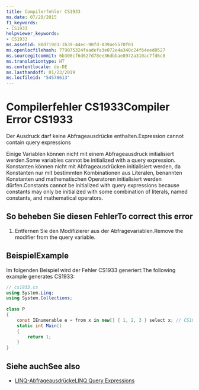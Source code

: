 ```yaml
---
title: Compilerfehler CS1933
ms.date: 07/20/2015
f1_keywords:
- CS1933
helpviewer_keywords:
- CS1933
ms.assetid: 80d719d3-1b39-44ec-90fd-039ae5570f01
ms.openlocfilehash: 779075324faadefa3e072e4a340c24f64eed0527
ms.sourcegitcommit: 6b308cf6d627d78ee36dbbae8972a310ac7fd6c8
ms.translationtype: HT
ms.contentlocale: de-DE
ms.lasthandoff: 01/23/2019
ms.locfileid: "54578613"
---
```

# <a name="compiler-error-cs1933"></a><span data-ttu-id="4f996-102">Compilerfehler CS1933</span><span class="sxs-lookup"><span data-stu-id="4f996-102">Compiler Error CS1933</span></span>

<span data-ttu-id="4f996-103">Der Ausdruck darf keine Abfrageausdrücke enthalten.</span><span class="sxs-lookup"><span data-stu-id="4f996-103">Expression cannot contain query expressions</span></span>  
  
 <span data-ttu-id="4f996-104">Einige Variablen können nicht mit einem Abfrageausdruck initialisiert werden.</span><span class="sxs-lookup"><span data-stu-id="4f996-104">Some variables cannot be initialized with a query expression.</span></span> <span data-ttu-id="4f996-105">Konstanten können nicht mit Abfrageausdrücken initialisiert werden, da Konstanten nur mit bestimmten Kombinationen aus Literalen, benannten Konstanten und mathematischen Operatoren initialisiert werden dürfen.</span><span class="sxs-lookup"><span data-stu-id="4f996-105">Constants cannot be initialized with query expressions because constants may only be initialized with some combination of literals, named constants, and mathematical operators.</span></span>  
  
## <a name="to-correct-this-error"></a><span data-ttu-id="4f996-106">So beheben Sie diesen Fehler</span><span class="sxs-lookup"><span data-stu-id="4f996-106">To correct this error</span></span>  
  
1. <span data-ttu-id="4f996-107">Entfernen Sie den Modifizierer aus der Abfragevariablen.</span><span class="sxs-lookup"><span data-stu-id="4f996-107">Remove the modifier from the query variable.</span></span>  
  
## <a name="example"></a><span data-ttu-id="4f996-108">Beispiel</span><span class="sxs-lookup"><span data-stu-id="4f996-108">Example</span></span>

 <span data-ttu-id="4f996-109">Im folgenden Beispiel wird der Fehler CS1933 generiert:</span><span class="sxs-lookup"><span data-stu-id="4f996-109">The following example generates CS1933:</span></span>  

```csharp
// cs1933.cs  
using System.Linq;  
using System.Collections;  
  
class P  
{  
    const IEnumerable e = from x in new[] { 1, 2, 3 } select x; // CS1933  
    static int Main()  
    {  
        return 1;  
    }  
}  
```

## <a name="see-also"></a><span data-ttu-id="4f996-110">Siehe auch</span><span class="sxs-lookup"><span data-stu-id="4f996-110">See also</span></span>

- [<span data-ttu-id="4f996-111">LINQ-Abfrageausdrücke</span><span class="sxs-lookup"><span data-stu-id="4f996-111">LINQ Query Expressions</span></span>](../../../csharp/programming-guide/linq-query-expressions/index.md)
